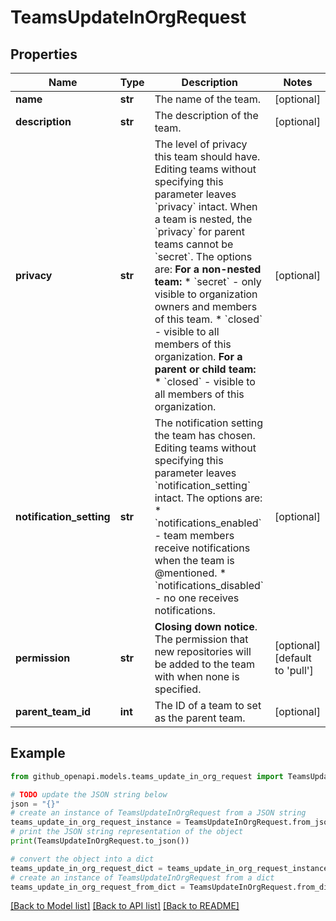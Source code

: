 # TeamsUpdateInOrgRequest


## Properties

Name | Type | Description | Notes
------------ | ------------- | ------------- | -------------
**name** | **str** | The name of the team. | [optional] 
**description** | **str** | The description of the team. | [optional] 
**privacy** | **str** | The level of privacy this team should have. Editing teams without specifying this parameter leaves &#x60;privacy&#x60; intact. When a team is nested, the &#x60;privacy&#x60; for parent teams cannot be &#x60;secret&#x60;. The options are:   **For a non-nested team:**    * &#x60;secret&#x60; - only visible to organization owners and members of this team.    * &#x60;closed&#x60; - visible to all members of this organization.   **For a parent or child team:**    * &#x60;closed&#x60; - visible to all members of this organization. | [optional] 
**notification_setting** | **str** | The notification setting the team has chosen. Editing teams without specifying this parameter leaves &#x60;notification_setting&#x60; intact. The options are:   * &#x60;notifications_enabled&#x60; - team members receive notifications when the team is @mentioned.    * &#x60;notifications_disabled&#x60; - no one receives notifications. | [optional] 
**permission** | **str** | **Closing down notice**. The permission that new repositories will be added to the team with when none is specified. | [optional] [default to 'pull']
**parent_team_id** | **int** | The ID of a team to set as the parent team. | [optional] 

## Example

```python
from github_openapi.models.teams_update_in_org_request import TeamsUpdateInOrgRequest

# TODO update the JSON string below
json = "{}"
# create an instance of TeamsUpdateInOrgRequest from a JSON string
teams_update_in_org_request_instance = TeamsUpdateInOrgRequest.from_json(json)
# print the JSON string representation of the object
print(TeamsUpdateInOrgRequest.to_json())

# convert the object into a dict
teams_update_in_org_request_dict = teams_update_in_org_request_instance.to_dict()
# create an instance of TeamsUpdateInOrgRequest from a dict
teams_update_in_org_request_from_dict = TeamsUpdateInOrgRequest.from_dict(teams_update_in_org_request_dict)
```
[[Back to Model list]](../README.md#documentation-for-models) [[Back to API list]](../README.md#documentation-for-api-endpoints) [[Back to README]](../README.md)


